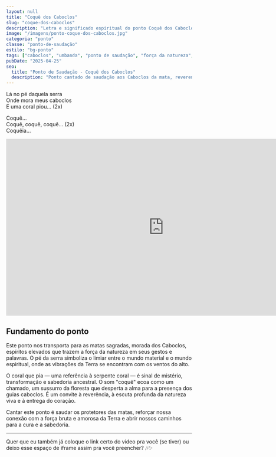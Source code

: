 ```yaml
---
layout: null
title: "Coquê dos Caboclos"
slug: "coque-dos-caboclos"
description: "Letra e significado espiritual do ponto Coquê dos Caboclos, saudando a força e a proteção dos Caboclos na Umbanda."
image: "/imagens/ponto-coque-dos-caboclos.jpg"
categoria: "ponto"
classe: "ponto-de-saudação"
estilo: "bg-ponto"
tags: ["caboclos", "umbanda", "ponto de saudação", "força da natureza", "gira", "espiritualidade"]
pubDate: "2025-04-25"
seo:
  title: "Ponto de Saudação - Coquê dos Caboclos"
  description: "Ponto cantado de saudação aos Caboclos da mata, reverenciando a força natural e espiritual simbolizada pelo canto do coral."
---
```



Lá no pé daquela serra  
Onde mora meus caboclos  
E uma coral piou... (2x)

Coquê...  
Coquê, coquê, coquê... (2x)  
Coquêia...

<iframe width="853" height="480" src="https://www.youtube.com/embed/uV2oZWnpyxk" title="PONTO: Onde Mora Meus Caboclos - Caboclos" frameborder="0" allow="accelerometer; autoplay; clipboard-write; encrypted-media; gyroscope; picture-in-picture; web-share" referrerpolicy="strict-origin-when-cross-origin" allowfullscreen></iframe>

## Fundamento do ponto

Este ponto nos transporta para as matas sagradas, morada dos Caboclos, espíritos elevados que trazem a força da natureza em seus gestos e palavras. O pé da serra simboliza o limiar entre o mundo material e o mundo espiritual, onde as vibrações da Terra se encontram com os ventos do alto.

O coral que pia — uma referência à serpente coral — é sinal de mistério, transformação e sabedoria ancestral. O som "coquê" ecoa como um chamado, um sussurro da floresta que desperta a alma para a presença dos guias caboclos. É um convite à reverência, à escuta profunda da natureza viva e à entrega do coração.

Cantar este ponto é saudar os protetores das matas, reforçar nossa conexão com a força bruta e amorosa da Terra e abrir nossos caminhos para a cura e a sabedoria.

---

Quer que eu também já coloque o link certo do vídeo pra você (se tiver) ou deixo esse espaço de iframe assim pra você preencher? 🎶✨
